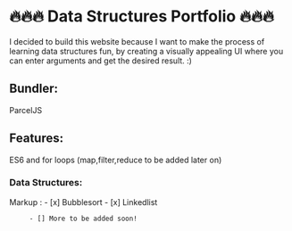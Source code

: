 # 🔥🔥🔥 Data Structures Portfolio 🔥🔥🔥 #

I decided to build this website because I want to make the process of learning data structures fun, by creating a visually appealing UI where you can enter arguments and get the desired result. :)


## Bundler: ##

ParcelJS

## Features: ## 

ES6 and for loops (map,filter,reduce to be added later on)

### Data Structures: ###

Markup : - [x] Bubblesort 
         - [x]  Linkedlist

         - [] More to be added soon! 
